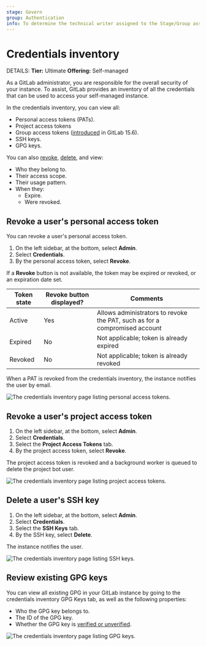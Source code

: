 ```yaml
---
stage: Govern
group: Authentication
info: To determine the technical writer assigned to the Stage/Group associated with this page, see https://handbook.gitlab.com/handbook/product/ux/technical-writing/#assignments
---
```


# Credentials inventory

DETAILS:
**Tier:** Ultimate
**Offering:** Self-managed

As a GitLab administrator, you are responsible for the overall security of your instance.
To assist, GitLab provides an inventory of all the credentials that can be used to access
your self-managed instance.

In the credentials inventory, you can view all:

- Personal access tokens (PATs).
- Project access tokens
- Group access tokens ([introduced](https://gitlab.com/gitlab-org/gitlab/-/merge_requests/102959) in GitLab 15.6).
- SSH keys.
- GPG keys.

You can also [revoke](#revoke-a-users-personal-access-token), [delete](#delete-a-users-ssh-key), and view:

- Who they belong to.
- Their access scope.
- Their usage pattern.
- When they:
  - Expire.
  - Were revoked.

## Revoke a user's personal access token

You can revoke a user's personal access token.

1. On the left sidebar, at the bottom, select **Admin**.
1. Select **Credentials**.
1. By the personal access token, select **Revoke**.

If a **Revoke** button is not available, the token may be expired or revoked, or an expiration date set.

| Token state | Revoke button displayed? | Comments                                                                   |
|-------------|--------------------------|----------------------------------------------------------------------------|
| Active      | Yes                      | Allows administrators to revoke the PAT, such as for a compromised account |
| Expired     | No                       | Not applicable; token is already expired                                   |
| Revoked     | No                       | Not applicable; token is already revoked                                   |

When a PAT is revoked from the credentials inventory, the instance notifies the user by email.

![The credentials inventory page listing personal access tokens.](img/credentials_inventory_personal_access_tokens_v14_9.png)

## Revoke a user's project access token

1. On the left sidebar, at the bottom, select **Admin**.
1. Select **Credentials**.
1. Select the **Project Access Tokens** tab.
1. By the project access token, select **Revoke**.

The project access token is revoked and a background worker is queued to delete the project bot user.

![The credentials inventory page listing project access tokens.](img/credentials_inventory_project_access_tokens_v14_9.png)

## Delete a user's SSH key

1. On the left sidebar, at the bottom, select **Admin**.
1. Select **Credentials**.
1. Select the **SSH Keys** tab.
1. By the SSH key, select **Delete**.

The instance notifies the user.

![The credentials inventory page listing SSH keys.](img/credentials_inventory_ssh_keys_v14_9.png)

## Review existing GPG keys

You can view all existing GPG in your GitLab instance by going to the
credentials inventory GPG Keys tab, as well as the following properties:

- Who the GPG key belongs to.
- The ID of the GPG key.
- Whether the GPG key is [verified or unverified](../user/project/repository/signed_commits/gpg.md).

![The credentials inventory page listing GPG keys.](img/credentials_inventory_gpg_keys_v14_9.png)
